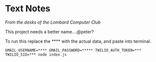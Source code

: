 Text Notes
==========
*From the desks of the Lombard Computer Club*

This project needs a better name....@peter?


To run this replace the **** with the actual data, and paste into terminal.

```GMAIL_USERNAME=**** GMAIL_PASSWORD=***** TWILIO_AUTH_TOKEN=*** TWILIO_SID=*** node index.js```

